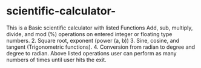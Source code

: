 # scientific-calculator-
This is a Basic scientific calculator with listed Functions
Add, sub, multiply, divide, and mod (%) operations on entered integer or floating type numbers. 
2. Square root, exponent (power (a, b)) 
3. Sine, cosine, and tangent (Trigonometric functions). 
4. Conversion from radian to degree and degree to radian. 
Above listed operations user can perform as many numbers of times until user hits the exit.
